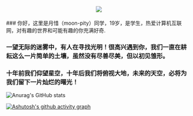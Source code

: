 
<h1 align="center">
  <a href="https://mymonth.cn/">
    <img src="https://readme-typing-svg.herokuapp.com/?lines=嘻嘻嘻;月惜同学祝您今天愉快!&center=true&size=27">
  </a>
</h1>
### 你好，这里是月惜（moon-pity）同学，19岁，是学生，热爱计算机互联网，对有趣的世界和可能有趣的你充满好奇.

### 一望无际的迷雾中，有人在寻找光明！很高兴遇到你，我们一直在耕耘这么一片简单的土壤，虽然没有尽善尽美，但以初见雏形。

### 十年前我们仰望星空，十年后我们将俯视大地，未来的天空，必将为我们留下一片灿烂的曙光！

![Anurag's GitHub stats](https://github-readme-stats.vercel.app/api?username=Monthpity&show_icons=true&theme=radical)

[![Ashutosh's github activity graph](https://activity-graph.herokuapp.com/graph?username=Monthpity&theme=dracula)](https://github.com/ashutosh00710/github-readme-activity-graph)
<!--
**Monthpity/Monthpity** is a ✨ _special_ ✨ repository because its `README.md` (this file) appears on your GitHub profile.

Here are some ideas to get you started:

- 🔭 I’m currently working on ...
- 🌱 I’m currently learning ...
- 👯 I’m looking to collaborate on ...
- 🤔 I’m looking for help with ...
- 💬 Ask me about ...
- 📫 How to reach me: ...
- 😄 Pronouns: ...
- ⚡ Fun fact: ...
-->
